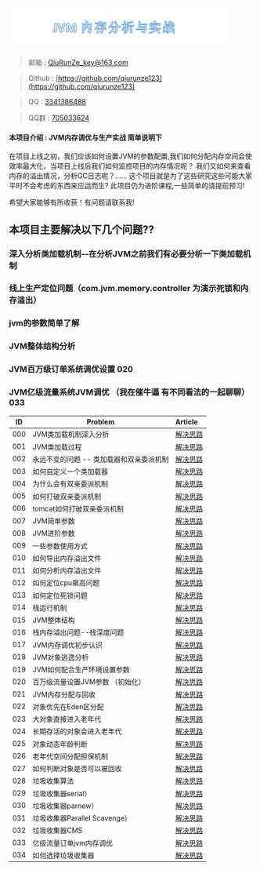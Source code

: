 ![JVM内存调优与生产实战](https://raw.githubusercontent.com/qiurunze123/imageall/master/jvminit.png)

> 邮箱 : [QiuRunZe_key@163.com](QiuRunZe_key@163.com)

> Github : [https://github.com/qiurunze123](https://github.com/qiurunze123)

> QQ : [3341386488](3341386488)

> QQ群 : [705033624](705033624) 


####  本项目介绍 : JVM内存调优与生产实战 简单说明下 

在项目上线之初，我们应该如何设置JVM的参数配置,我们如何分配内存空间会使效率最大化，当项目上线后我们如何监控项目的内存情况呢？
我们又如何来查看内存的溢出情况，分析GC日志呢？...... 这个项目就是为了这些研究这些可能大家平时不会考虑的东西来应运而生? 
此项目仍为进阶课程,一些简单的请提前预习! 

希望大家能够有所收获！有问题请联系我!
 
## 本项目主要解决以下几个问题??

### 深入分析类加载机制--在分析JVM之前我们有必要分析一下类加载机制
### 线上生产定位问题（com.jvm.memory.controller 为演示死锁和内存溢出）
### jvm的参数简单了解
### JVM整体结构分析
### JVM百万级订单系统调优设置 020 
### JVM亿级流量系统JVM调优 （我在催牛逼 有不同看法的一起聊聊） 033


| ID | Problem  | Article | 
 | --- | ---   | :--- |
 | 000 |JVM类加载机制深入分析 | [解决思路](/docs/jvm.md) |
 | 001 |JVM类加载过程 | [解决思路](/docs/jvm.md) |
 | 002 |永远不变的问题 -- 类加载器和双亲委派机制 | [解决思路](/docs/jvm.md) |
 | 003 |如何自定义一个类加载器 | [解决思路](/docs/jvm.md) |
 | 004 |为什么会有双亲委派机制 | [解决思路](/docs/jvm.md) |
 | 005 |如何打破双亲委派机制 | [解决思路](/docs/jvm.md) |
 | 006 |tomcat如何打破双亲委派机制 | [解决思路](/docs/jvm.md) |
 | 007 |JVM简单参数 | [解决思路](/docs/jvmparam.md) |
 | 008 |JVM进阶参数 | [解决思路](/docs/jvmparam.md) |
 | 009 |一些参数使用方式 | [解决思路](/docs/jvmparam.md) |
 | 010 |如何导出内存溢出文件 | [解决思路](/docs/jvmparam.md) |
 | 011 |如何分析内存溢出文件 | [解决思路](/docs/jvmparam.md) |
 | 012 |如何定位cpu飙高问题 | [解决思路](/docs/jvmparam.md) |
 | 013 |如何定位死锁问题 | [解决思路](/docs/jvmparam.md) |
 | 014 |栈运行机制 | [解决思路](/docs/jvmstack.md) |
 | 015|JVM整体结构 | [解决思路](/docs/jvmstack.md) |
 | 016 |栈内存溢出问题--栈深度问题 | [解决思路](/docs/jvmstack.md) |
 | 017 |JVM内存调优初步认识 | [解决思路](/docs/jvmstack.md) |
 | 018 |JVM对象逃逸分析| [解决思路](/docs/jvmstack.md) |
 | 019 |JVM如何配合生产环境设置参数 | [解决思路](/docs/jvmsee.md) |
 | 020 |百万级流量设置JVM参数 （初始化） | [解决思路](/docs/jvmsee.md) |
 | 021 |JVM内存分配与回收 | [解决思路](/docs/jvmsee.md) |
 | 022 |对象优先在Eden区分配 | [解决思路](/docs/jvmsee.md) |
 | 023 |大对象直接进入老年代 | [解决思路](/docs/jvmsee.md) |
 | 024 |长期存活的对象会进入老年代 | [解决思路](/docs/jvmsee.md) |
 | 025 |对象动态年龄判断 | [解决思路](/docs/jvmsee.md) |
 | 026 |老年代空间分配担保机制 | [解决思路](/docs/jvmsee.md) |
 | 027 |如何判断对象是否可以被回收 | [解决思路](/docs/jvmsee.md) |
 | 028 |垃圾收集算法 | [解决思路](/docs/jvmsee.md) |
 | 029 |垃圾收集器serial） | [解决思路](/docs/jvmcollector.md) |
 | 030 |垃圾收集器parnew） | [解决思路](/docs/jvmcollector.md) |
 | 031 |垃圾收集器Parallel Scavenge） | [解决思路](/docs/jvmcollector.md) |
 | 032 |垃圾收集器CMS | [解决思路](/docs/jvmcollector.md) |
 | 033 |亿级流量订单jvm内存调优 | [解决思路](/docs/jvmggggo.md) |
 | 034 |如何选择垃圾收集器 | [解决思路](/docs/jvmcollector.md) |